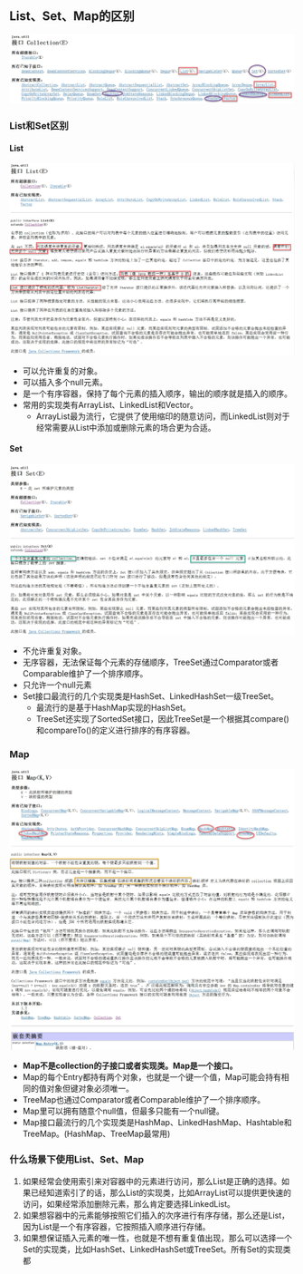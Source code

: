 ## List、Set、Map的区别

![](./_image/2018-05-16-16-21-20.jpg)
### List和Set区别
#### List

![](./_image/2018-05-17-18-00-47.jpg)   
- 可以允许重复的对象。
- 可以插入多个null元素。
- 是一个有序容器，保持了每个元素的插入顺序，输出的顺序就是插入的顺序。
- 常用的实现类有ArrayList、LinkedList和Vector。
    - ArrayList最为流行，它提供了使用缩印的随意访问，而LinkedList则对于经常需要从List中添加或删除元素的场合更为合适。
#### Set

![](./_image/2018-05-17-18-41-37.jpg)
  
- 不允许重复对象。
- 无序容器，无法保证每个元素的存储顺序，TreeSet通过Comparator或者Comparable维护了一个排序顺序。
- 只允许一个null元素
- Set接口最流行的几个实现类是HashSet、LinkedHashSet一级TreeSet。
    - 最流行的是基于HashMap实现的HashSet。
    - TreeSet还实现了SortedSet接口，因此TreeSet是一个根据其compare()和compareTo()的定义进行排序的有序容器。
### Map

![](./_image/2018-05-17-18-46-19.jpg)
- **Map不是collection的子接口或者实现类。Map是一个接口。**
- Map的每个Entry都持有两个对象，也就是一个键一个值，Map可能会持有相同的值对象但键对象必须唯一。
- TreeMap也通过Comparator或者Comparable维护了一个排序顺序。
- Map里可以拥有随意个null值，但最多只能有一个null键。
- Map接口最流行的几个实现类是HashMap、LinkedHashMap、Hashtable和TreeMap。(HashMap、TreeMap最常用)
### 什么场景下使用List、Set、Map
1. 如果经常会使用索引来对容器中的元素进行访问，那么List是正确的选择。如果已经知道索引了的话，那么List的实现类，比如ArrayList可以提供更快速的访问，如果经常添加删除元素，那么肯定要选择LinkedList。
2. 如果想容器中的元素能够按照它们插入的次序进行有序存储，那么还是List，因为List是一个有序容器，它按照插入顺序进行存储。
3. 如果想保证插入元素的唯一性，也就是不想有重复值出现，那么可以选择一个Set的实现类，比如HashSet、LinkedHashSet或TreeSet。所有Set的实现类都